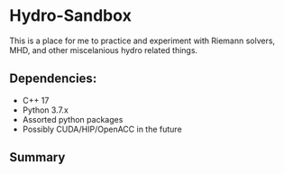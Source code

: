 # Hydro-Sandbox
This is a place for me to practice and experiment with Riemann 
solvers, MHD, and other miscelanious hydro related things.

## Dependencies:
* C++ 17
* Python 3.7.x
* Assorted python packages
* Possibly CUDA/HIP/OpenACC in the future

## Summary
